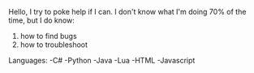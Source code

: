 Hello, I try to poke help if I can.
I don't know what I'm doing 70% of the time, but I do know:
1. how to find bugs
2. how to troubleshoot

Languages:
-C#
-Python
-Java
-Lua
-HTML
-Javascript

<!---
PyroNicampt/PyroNicampt is a ✨ special ✨ repository because its `README.md` (this file) appears on your GitHub profile.
You can click the Preview link to take a look at your changes.
--->
